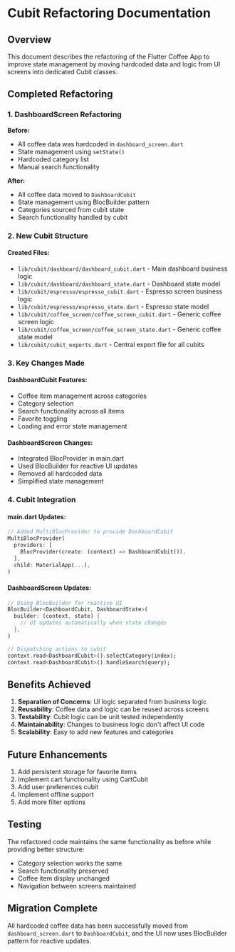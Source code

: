 # Cubit Refactoring Documentation

## Overview

This document describes the refactoring of the Flutter Coffee App to improve state management by moving hardcoded data and logic from UI screens into dedicated Cubit classes.

## Completed Refactoring

### 1. DashboardScreen Refactoring

**Before:**
- All coffee data was hardcoded in `dashboard_screen.dart`
- State management using `setState()`
- Hardcoded category list
- Manual search functionality

**After:**
- All coffee data moved to `DashboardCubit`
- State management using BlocBuilder pattern
- Categories sourced from cubit state
- Search functionality handled by cubit

### 2. New Cubit Structure

#### Created Files:
- `lib/cubit/dashboard/dashboard_cubit.dart` - Main dashboard business logic
- `lib/cubit/dashboard/dashboard_state.dart` - Dashboard state model
- `lib/cubit/espresso/espresso_cubit.dart` - Espresso screen business logic
- `lib/cubit/espresso/espresso_state.dart` - Espresso state model
- `lib/cubit/coffee_screen/coffee_screen_cubit.dart` - Generic coffee screen logic
- `lib/cubit/coffee_screen/coffee_screen_state.dart` - Generic coffee state model
- `lib/cubit/cubit_exports.dart` - Central export file for all cubits

### 3. Key Changes Made

#### DashboardCubit Features:
- Coffee item management across categories
- Category selection
- Search functionality across all items
- Favorite toggling
- Loading and error state management

#### DashboardScreen Changes:
- Integrated BlocProvider in main.dart
- Used BlocBuilder for reactive UI updates
- Removed all hardcoded data
- Simplified state management

### 4. Cubit Integration

#### main.dart Updates:
```dart
// Added MultiBlocProvider to provide DashboardCubit
MultiBlocProvider(
  providers: [
    BlocProvider(create: (context) => DashboardCubit()),
  ],
  child: MaterialApp(...),
)
```

#### DashboardScreen Updates:
```dart
// Using BlocBuilder for reactive UI
BlocBuilder<DashboardCubit, DashboardState>(
  builder: (context, state) {
    // UI updates automatically when state changes
  },
)

// Dispatching actions to cubit
context.read<DashboardCubit>().selectCategory(index);
context.read<DashboardCubit>().handleSearch(query);
```

## Benefits Achieved

1. **Separation of Concerns**: UI logic separated from business logic
2. **Reusability**: Coffee data and logic can be reused across screens
3. **Testability**: Cubit logic can be unit tested independently
4. **Maintainability**: Changes to business logic don't affect UI code
5. **Scalability**: Easy to add new features and categories

## Future Enhancements

1. Add persistent storage for favorite items
2. Implement cart functionality using CartCubit
3. Add user preferences cubit
4. Implement offline support
5. Add more filter options

## Testing

The refactored code maintains the same functionality as before while providing better structure:
- Category selection works the same
- Search functionality preserved
- Coffee item display unchanged
- Navigation between screens maintained

## Migration Complete

All hardcoded coffee data has been successfully moved from `dashboard_screen.dart` to `DashboardCubit`, and the UI now uses BlocBuilder pattern for reactive updates.